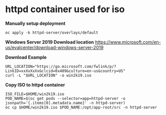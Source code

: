 # httpd container used for iso


**Manually setup deployment**
```
oc apply -k httpd-server/overlays/default
```

**Windows Server 2019 Download location**
https://www.microsoft.com/en-us/evalcenter/download-windows-server-2019


**Download Example**
```
URL_LOCATION="https://go.microsoft.com/fwlink/p/?LinkID=xxXxXxXx&clcid=0x409&culture=en-us&country=US"
curl -L "$URL_LOCATION" -o win2k19.iso
```
**Copy ISO to httpd container**
```
ISO_FILE=$HOME/win2k19.iso
POD_NAME=$(oc get pods --selector=app=httpd-server -o jsonpath='{.items[0].metadata.name}' -n httpd-server)
oc cp $HOME/win2k19.iso $POD_NAME:/opt/app-root/src -n httpd-server
```